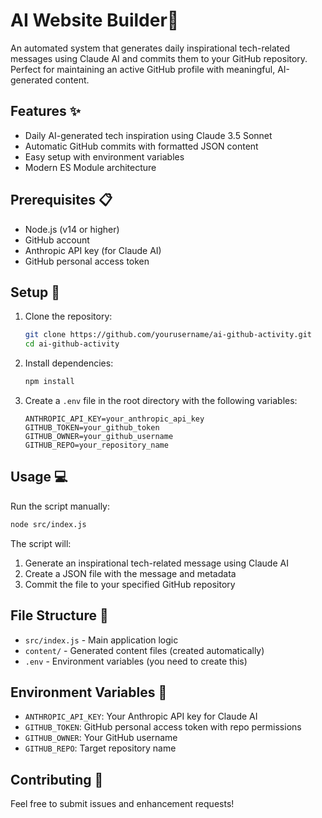 # AI Website Builder🤖

An automated system that generates daily inspirational tech-related messages using Claude AI and commits them to your GitHub repository. Perfect for maintaining an active GitHub profile with meaningful, AI-generated content.

## Features ✨

- Daily AI-generated tech inspiration using Claude 3.5 Sonnet
- Automatic GitHub commits with formatted JSON content
- Easy setup with environment variables
- Modern ES Module architecture

## Prerequisites 📋

- Node.js (v14 or higher)
- GitHub account
- Anthropic API key (for Claude AI)
- GitHub personal access token

## Setup 🚀

1. Clone the repository:
   ```bash
   git clone https://github.com/yourusername/ai-github-activity.git
   cd ai-github-activity
   ```

2. Install dependencies:
   ```bash
   npm install
   ```

3. Create a `.env` file in the root directory with the following variables:
   ```env
   ANTHROPIC_API_KEY=your_anthropic_api_key
   GITHUB_TOKEN=your_github_token
   GITHUB_OWNER=your_github_username
   GITHUB_REPO=your_repository_name
   ```

## Usage 💻

Run the script manually:
```bash
node src/index.js
```

The script will:
1. Generate an inspirational tech-related message using Claude AI
2. Create a JSON file with the message and metadata
3. Commit the file to your specified GitHub repository

## File Structure 📁

- `src/index.js` - Main application logic
- `content/` - Generated content files (created automatically)
- `.env` - Environment variables (you need to create this)

## Environment Variables 🔑

- `ANTHROPIC_API_KEY`: Your Anthropic API key for Claude AI
- `GITHUB_TOKEN`: GitHub personal access token with repo permissions
- `GITHUB_OWNER`: Your GitHub username
- `GITHUB_REPO`: Target repository name

## Contributing 🤝

Feel free to submit issues and enhancement requests! 